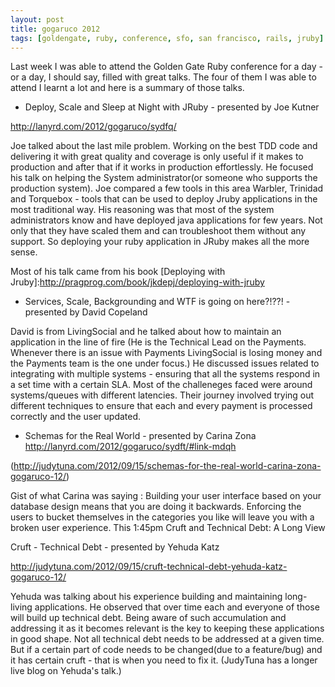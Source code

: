 ```yaml
---
layout: post
title: gogaruco 2012
tags: [goldengate, ruby, conference, sfo, san francisco, rails, jruby]
---
```


Last week I was able to attend the Golden Gate Ruby conference for a day - or a day, I should say, filled with great talks. The four of them I was able to attend I learnt a lot and here is a summary of those talks.

* Deploy, Scale and Sleep at Night with JRuby - presented by Joe Kutner

http://lanyrd.com/2012/gogaruco/sydfq/

Joe talked about the last mile problem. Working on the best TDD code and delivering it with great quality and coverage is only useful if it makes to production and after that if it works in production effortlessly. He focused his talk on helping the System administrator(or someone who supports the production system). 
Joe compared a few tools in this area Warbler, Trinidad and Torquebox - tools that can be used to deploy Jruby applications in the most traditional way. His reasoning was that most of the system administrators know and have deployed java applications for few years. Not only that they have scaled them and can troubleshoot them  without any support. So deploying your ruby application in JRuby makes all the more sense.

Most of his talk came from his book [Deploying with Jruby]:http://pragprog.com/book/jkdepj/deploying-with-jruby

* Services, Scale, Backgrounding and WTF is going on here?!??! - presented by David Copeland

David is from LivingSocial and he talked about how to maintain an application in the line of fire (He is the Technical Lead on the Payments. Whenever there is an issue with Payments LivingSocial is losing money and the Payments team is the one under focus.) He discussed issues related to integrating with multiple systems - ensuring that all the systems respond in a set time with a certain SLA. Most of the challeneges faced were around systems/queues with different latencies. Their journey involved trying out different techniques to ensure that each and every payment is processed correctly and the user updated.

* Schemas for the Real World - presented by Carina Zona
http://lanyrd.com/2012/gogaruco/sydft/#link-mdqh

(http://judytuna.com/2012/09/15/schemas-for-the-real-world-carina-zona-gogaruco-12/)

Gist of what Carina was saying : Building your user interface based on your database design means that you are doing it backwards. Enforcing the users to bucket themselves in the categories you like will leave you with a broken user experience. This 
1:45pm Cruft and Technical Debt: A Long View

Cruft - Technical Debt - presented by Yehuda Katz

http://judytuna.com/2012/09/15/cruft-technical-debt-yehuda-katz-gogaruco-12/

Yehuda was talking about his experience building and maintaining long-living applications. He observed that over time each and everyone of those will build up technical debt. Being aware of such accumulation and addressing it as it becomes relevant is the key to keeping these applications in good shape. Not all technical debt needs to be addressed at a given time. But if a certain part of code needs to be changed(due to a feature/bug) and it has certain cruft - that is when you need to fix it. (JudyTuna has a longer live blog on Yehuda's talk.)